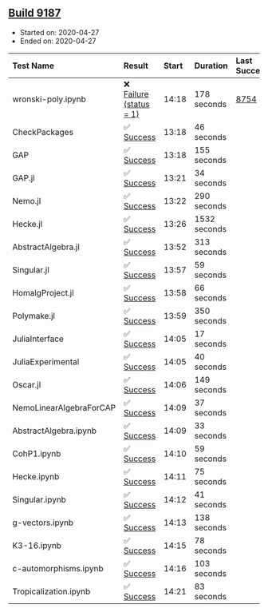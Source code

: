 ## [Build 9187](https://oscarci.mathematik.uni-kl.de/job/oscar/9187/)

* Started on: 2020-04-27
* Ended on: 2020-04-27

| Test Name    | Result | Start | Duration | Last Success | First Failure |
|:-------------|:-------|:------|:---------|:-------------|:--------------|
| wronski-poly.ipynb | ❌ [Failure (status = 1)](https://oscarci.mathematik.uni-kl.de/job/oscar/9187/artifact/logs/build-9187/wronski-poly.ipynb.log) | 14:18 | 178 seconds | [8754](https://oscarci.mathematik.uni-kl.de/job/oscar/8754/) | [8755](https://oscarci.mathematik.uni-kl.de/job/oscar/8755/) |
| CheckPackages | ✅ [Success](https://oscarci.mathematik.uni-kl.de/job/oscar/9187/artifact/logs/build-9187/CheckPackages.log) | 13:18 | 46 seconds |  |  |
| GAP | ✅ [Success](https://oscarci.mathematik.uni-kl.de/job/oscar/9187/artifact/logs/build-9187/GAP.log) | 13:18 | 155 seconds |  |  |
| GAP.jl | ✅ [Success](https://oscarci.mathematik.uni-kl.de/job/oscar/9187/artifact/logs/build-9187/GAP.jl.log) | 13:21 | 34 seconds |  |  |
| Nemo.jl | ✅ [Success](https://oscarci.mathematik.uni-kl.de/job/oscar/9187/artifact/logs/build-9187/Nemo.jl.log) | 13:22 | 290 seconds |  |  |
| Hecke.jl | ✅ [Success](https://oscarci.mathematik.uni-kl.de/job/oscar/9187/artifact/logs/build-9187/Hecke.jl.log) | 13:26 | 1532 seconds |  |  |
| AbstractAlgebra.jl | ✅ [Success](https://oscarci.mathematik.uni-kl.de/job/oscar/9187/artifact/logs/build-9187/AbstractAlgebra.jl.log) | 13:52 | 313 seconds |  |  |
| Singular.jl | ✅ [Success](https://oscarci.mathematik.uni-kl.de/job/oscar/9187/artifact/logs/build-9187/Singular.jl.log) | 13:57 | 59 seconds |  |  |
| HomalgProject.jl | ✅ [Success](https://oscarci.mathematik.uni-kl.de/job/oscar/9187/artifact/logs/build-9187/HomalgProject.jl.log) | 13:58 | 66 seconds |  |  |
| Polymake.jl | ✅ [Success](https://oscarci.mathematik.uni-kl.de/job/oscar/9187/artifact/logs/build-9187/Polymake.jl.log) | 13:59 | 350 seconds |  |  |
| JuliaInterface | ✅ [Success](https://oscarci.mathematik.uni-kl.de/job/oscar/9187/artifact/logs/build-9187/JuliaInterface.log) | 14:05 | 17 seconds |  |  |
| JuliaExperimental | ✅ [Success](https://oscarci.mathematik.uni-kl.de/job/oscar/9187/artifact/logs/build-9187/JuliaExperimental.log) | 14:05 | 40 seconds |  |  |
| Oscar.jl | ✅ [Success](https://oscarci.mathematik.uni-kl.de/job/oscar/9187/artifact/logs/build-9187/Oscar.jl.log) | 14:06 | 149 seconds |  |  |
| NemoLinearAlgebraForCAP | ✅ [Success](https://oscarci.mathematik.uni-kl.de/job/oscar/9187/artifact/logs/build-9187/NemoLinearAlgebraForCAP.log) | 14:09 | 37 seconds |  |  |
| AbstractAlgebra.ipynb | ✅ [Success](https://oscarci.mathematik.uni-kl.de/job/oscar/9187/artifact/logs/build-9187/AbstractAlgebra.ipynb.log) | 14:09 | 33 seconds |  |  |
| CohP1.ipynb | ✅ [Success](https://oscarci.mathematik.uni-kl.de/job/oscar/9187/artifact/logs/build-9187/CohP1.ipynb.log) | 14:10 | 59 seconds |  |  |
| Hecke.ipynb | ✅ [Success](https://oscarci.mathematik.uni-kl.de/job/oscar/9187/artifact/logs/build-9187/Hecke.ipynb.log) | 14:11 | 75 seconds |  |  |
| Singular.ipynb | ✅ [Success](https://oscarci.mathematik.uni-kl.de/job/oscar/9187/artifact/logs/build-9187/Singular.ipynb.log) | 14:12 | 41 seconds |  |  |
| g-vectors.ipynb | ✅ [Success](https://oscarci.mathematik.uni-kl.de/job/oscar/9187/artifact/logs/build-9187/g-vectors.ipynb.log) | 14:13 | 138 seconds |  |  |
| K3-16.ipynb | ✅ [Success](https://oscarci.mathematik.uni-kl.de/job/oscar/9187/artifact/logs/build-9187/K3-16.ipynb.log) | 14:15 | 78 seconds |  |  |
| c-automorphisms.ipynb | ✅ [Success](https://oscarci.mathematik.uni-kl.de/job/oscar/9187/artifact/logs/build-9187/c-automorphisms.ipynb.log) | 14:16 | 103 seconds |  |  |
| Tropicalization.ipynb | ✅ [Success](https://oscarci.mathematik.uni-kl.de/job/oscar/9187/artifact/logs/build-9187/Tropicalization.ipynb.log) | 14:21 | 83 seconds |  |  |
